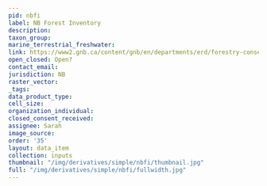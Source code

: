 ```yaml
---
pid: nbfi
label: NB Forest Inventory
description: 
taxon_group: 
marine_terrestrial_freshwater: 
link: https://www2.gnb.ca/content/gnb/en/departments/erd/forestry-conservation/content/inventory.html
open_closed: Open?
contact_email: 
jurisdiction: NB
raster_vector: 
_tags: 
data_product_type: 
cell_size: 
organization_individual: 
closed_consent_received: 
assignee: Sarah
image_source: 
order: '35'
layout: data_item
collection: inputs
thumbnail: "/img/derivatives/simple/nbfi/thumbnail.jpg"
full: "/img/derivatives/simple/nbfi/fullwidth.jpg"
---
```

